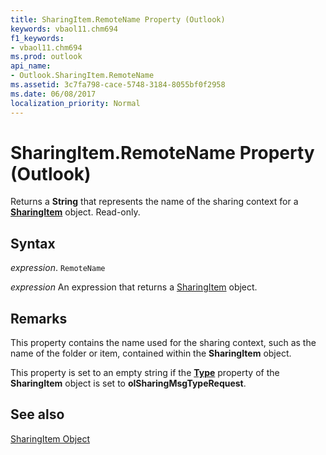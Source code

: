 ```yaml
---
title: SharingItem.RemoteName Property (Outlook)
keywords: vbaol11.chm694
f1_keywords:
- vbaol11.chm694
ms.prod: outlook
api_name:
- Outlook.SharingItem.RemoteName
ms.assetid: 3c7fa798-cace-5748-3184-8055bf0f2958
ms.date: 06/08/2017
localization_priority: Normal
---
```



# SharingItem.RemoteName Property (Outlook)

Returns a  **String** that represents the name of the sharing context for a **[SharingItem](Outlook.SharingItem.md)** object. Read-only.


## Syntax

_expression_. `RemoteName`

 _expression_ An expression that returns a [SharingItem](./Outlook.SharingItem.md) object.


## Remarks

This property contains the name used for the sharing context, such as the name of the folder or item, contained within the  **SharingItem** object.

This property is set to an empty string if the  **[Type](Outlook.SharingItem.Type.md)** property of the **SharingItem** object is set to **olSharingMsgTypeRequest**.


## See also


[SharingItem Object](Outlook.SharingItem.md)

